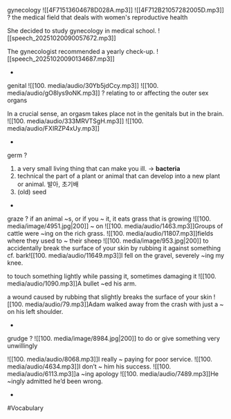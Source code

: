gynecology ![[4F71513604678D028A.mp3]] ![[4F712B21057282005D.mp3]]
?
the medical field that deals with women's reproductive health

She decided to study gynecology in medical school.
![[speech_20251020090057672.mp3]]

The gynecologist recommended a yearly check-up.
![[speech_20251020090134687.mp3]]
<!--SR:!2025-10-30,7,250-->
-

genital ![[100. media/audio/30Yb5jdCcy.mp3]] ![[100. media/audio/gO8lys9oNK.mp3]]
?
  relating to or affecting the outer sex organs

  In a crucial sense, an orgasm takes place not in the genitals but in the brain.
  ![[100. media/audio/333MRVTSgH.mp3]] ![[100. media/audio/FXIRZP4xUy.mp3]]
<!--SR:!2025-10-24,7,250-->
-

germ
?
1. a very small living thing that can make you ill. → **bacteria**
  2. technical the part of a plant or animal that can develop into a new plant or animal. 발아, 초기배
  3. (old) seed
<!--SR:!2025-10-25,8,250-->

-

graze
?
if an animal ~s, or if you ~ it, it eats grass that is growing
![[100. media/image/4951.jpg|200]]
~ on  ![[100. media/audio/1463.mp3]]Groups of cattle were ~ing on the rich grass.  ![[100. media/audio/11807.mp3]]fields where they used to ~ their sheep
![[100. media/image/953.jpg|200]]
to accidentally break the surface of your skin by rubbing it against something cf. bark![[100. media/audio/11649.mp3]]I fell on the gravel, severely ~ing my knee.

to touch something lightly while passing it, sometimes damaging it  ![[100. media/audio/1090.mp3]]A bullet ~ed his arm.

a wound caused by rubbing that slightly breaks the surface of your skin  ![[100. media/audio/79.mp3]]Adam walked away from the crash with just a ~ on his left shoulder.
<!--SR:!2025-10-27,4,270-->
-

grudge
?
![[100. media/image/8984.jpg|200]]
to do or give something very unwillingly

![[100. media/audio/8068.mp3]]I really ~ paying for poor service.
![[100. media/audio/4634.mp3]]I don’t ~ him his success.
![[100. media/audio/6113.mp3]]a ~ing apology
![[100. media/audio/7489.mp3]]He ~ingly admitted he’d been wrong.
<!--SR:!2025-10-26,3,250-->
-

#Vocabulary